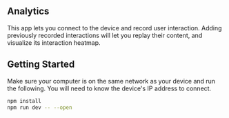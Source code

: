 ## Analytics

This app lets you connect to the device and record user interaction. 
Adding previously recorded interactions will let you replay their content, and visualize its interaction heatmap.

## Getting Started
Make sure your computer is on the same network as your device and run the following.
You will need to know the device's IP address to connect. 

```bash
npm install
npm run dev -- --open
```
